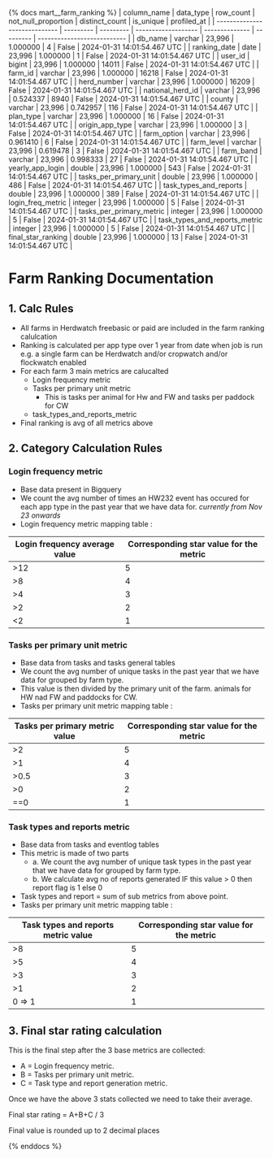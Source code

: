 {% docs mart__farm_ranking %}
| column_name                   | data_type | row_count | not_null_proportion | distinct_count | is_unique | profiled_at                 |
| ----------------------------- | --------- | --------- | ------------------- | -------------- | --------- | --------------------------- |
| db_name                       | varchar   |    23,996 |            1.000000 |              4 |     False | 2024-01-31 14:01:54.467 UTC |
| ranking_date                  | date      |    23,996 |            1.000000 |              1 |     False | 2024-01-31 14:01:54.467 UTC |
| user_id                       | bigint    |    23,996 |            1.000000 |          14011 |     False | 2024-01-31 14:01:54.467 UTC |
| farm_id                       | varchar   |    23,996 |            1.000000 |          16218 |     False | 2024-01-31 14:01:54.467 UTC |
| herd_number                   | varchar   |    23,996 |            1.000000 |          16209 |     False | 2024-01-31 14:01:54.467 UTC |
| national_herd_id              | varchar   |    23,996 |            0.524337 |           8940 |     False | 2024-01-31 14:01:54.467 UTC |
| county                        | varchar   |    23,996 |            0.742957 |            116 |     False | 2024-01-31 14:01:54.467 UTC |
| plan_type                     | varchar   |    23,996 |            1.000000 |             16 |     False | 2024-01-31 14:01:54.467 UTC |
| origin_app_type               | varchar   |    23,996 |            1.000000 |              3 |     False | 2024-01-31 14:01:54.467 UTC |
| farm_option                   | varchar   |    23,996 |            0.961410 |              6 |     False | 2024-01-31 14:01:54.467 UTC |
| farm_level                    | varchar   |    23,996 |            0.619478 |              3 |     False | 2024-01-31 14:01:54.467 UTC |
| farm_band                     | varchar   |    23,996 |            0.998333 |             27 |     False | 2024-01-31 14:01:54.467 UTC |
| yearly_app_login              | double    |    23,996 |            1.000000 |            543 |     False | 2024-01-31 14:01:54.467 UTC |
| tasks_per_primary_unit        | double    |    23,996 |            1.000000 |            486 |     False | 2024-01-31 14:01:54.467 UTC |
| task_types_and_reports        | double    |    23,996 |            1.000000 |            389 |     False | 2024-01-31 14:01:54.467 UTC |
| login_freq_metric             | integer   |    23,996 |            1.000000 |              5 |     False | 2024-01-31 14:01:54.467 UTC |
| tasks_per_primary_metric      | integer   |    23,996 |            1.000000 |              5 |     False | 2024-01-31 14:01:54.467 UTC |
| task_types_and_reports_metric | integer   |    23,996 |            1.000000 |              5 |     False | 2024-01-31 14:01:54.467 UTC |
| final_star_ranking            | double    |    23,996 |            1.000000 |             13 |     False | 2024-01-31 14:01:54.467 UTC |

# **Farm Ranking Documentation** 
## 1. Calc Rules    
- All farms in Herdwatch freebasic or paid are included in the farm ranking calulcation
- Ranking is calculated per app type over 1 year from date when job is run e.g. a single farm can be Herdwatch and/or cropwatch and/or flockwatch enabled
- For each farm 3 main metrics are calucalted
    -  Login frequency metric
    -  Tasks per primary unit metric 
        - This is tasks per animal for Hw and FW and tasks per paddock for CW
    -  task_types_and_reports_metric
-  Final ranking is avg of all metrics above


## 2. Category Calculation Rules

### Login frequency metric
* Base data present in Bigquery
* We count the avg number of times an HW232 event has occured for each app type in the past year that we have data for. *currently from Nov 23 onwards*
* Login frequency metric mapping table :


| Login frequency average value 	| Corresponding star value for the metric 	|
|-------------------------------	|-----------------------------------------	|
| >12                           	| 5                                       	|
| >8                            	| 4                                       	|
| >4                            	| 3                                       	|
| >2                            	| 2                                       	|
| <2                            	| 1                                       	|

### Tasks per primary unit metric
* Base data from tasks and tasks general tables
* We count the avg number of unique tasks in the past year that we have data for grouped by farm type.
* This value is then divided by the primary unit of the farm. animals for HW nad FW and paddocks for CW.
* Tasks per primary unit metric mapping table :


| Tasks per primary metric value 	| Corresponding star value for the metric 	|
|-------------------------------	|-----------------------------------------	|
| >2                            	| 5                                       	|
| >1                            	| 4                                       	|
| >0.5                            	| 3                                       	|
| >0                            	| 2                                       	|
| ==0                            	| 1                                       	|

### Task types and reports metric
* Base data from tasks and eventlog tables
* This metric is made of two parts
    * a. We count the avg number of unique task types in the past year that we have data for grouped by farm type.
    * b. We calculate avg no of reports generated  IF this value > 0 then report flag is 1 else 0
* Task types and report  = sum of sub metrics from above point.
* Tasks per primary unit metric mapping table :

| Task types and reports metric value 	| Corresponding star value for the metric 	|
|-------------------------------------	|-----------------------------------------	|
| >8                                  	| 5                                       	|
| >5                                  	| 4                                       	|
| >3                                  	| 3                                       	|
| >1                                  	| 2                                       	|
| 0 => 1                              	| 1                                       	|



## 3. Final star rating calculation
This is the final step after the 3 base metrics are collected:
* A = Login frequency metric.
* B = Tasks per primary unit metric.
* C = Task type and report generation metric.

Once we have the above 3 stats collected we need to take their average.

Final star rating  = A+B+C / 3

Final value is rounded up to 2 decimal places

{% enddocs %}
